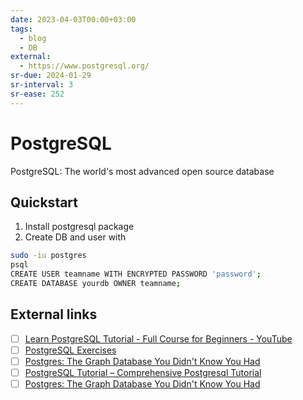 ```yaml
---
date: 2023-04-03T00:00+03:00
tags:
  - blog
  - DB
external:
  - https://www.postgresql.org/
sr-due: 2024-01-29
sr-interval: 3
sr-ease: 252
---
```


# PostgreSQL

PostgreSQL: The world's most advanced open source database

## Quickstart

1. Install postgresql package
2. Create DB and user with

```sh
sudo -iu postgres
psql
CREATE USER teamname WITH ENCRYPTED PASSWORD 'password';
CREATE DATABASE yourdb OWNER teamname;
```

## External links

- [ ] [Learn PostgreSQL Tutorial - Full Course for Beginners - YouTube](https://www.youtube.com/watch?v=qw--VYLpxG4)
- [ ] [PostgreSQL Exercises](https://pgexercises.com/gettingstarted.html)
- [ ] [Postgres: The Graph Database You Didn't Know You Had](https://www.dylanpaulus.com/posts/postgres-is-a-graph-database/)
- [ ] [PostgreSQL Tutorial – Comprehensive Postgresql Tutorial](https://www.postgresqltutorial.com/)
- [ ] [Postgres: The Graph Database You Didn't Know You Had](https://www.dylanpaulus.com/posts/postgres-is-a-graph-database/)
